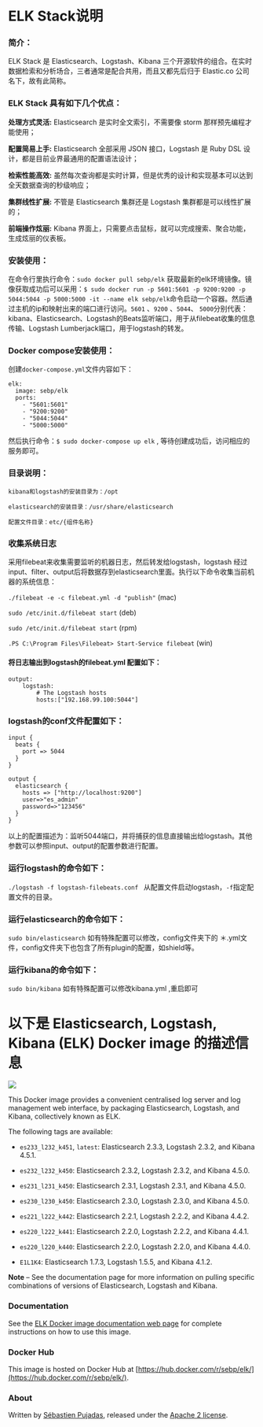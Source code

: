 # ELK Stack说明
### 简介：
ELK Stack 是 Elasticsearch、Logstash、Kibana 三个开源软件的组合。在实时数据检索和分析场合，三者通常是配合共用，而且又都先后归于 Elastic.co 公司名下，故有此简称。
### ELK Stack 具有如下几个优点：
**处理方式灵活:** Elasticsearch 是实时全文索引，不需要像 storm 那样预先编程才能使用；

**配置简易上手:** Elasticsearch 全部采用 JSON 接口，Logstash 是 Ruby DSL 设计，都是目前业界最通用的配置语法设计；


**检索性能高效:** 虽然每次查询都是实时计算，但是优秀的设计和实现基本可以达到全天数据查询的秒级响应；


**集群线性扩展:** 不管是 Elasticsearch 集群还是 Logstash 集群都是可以线性扩展的；


**前端操作炫丽:** Kibana 界面上，只需要点击鼠标，就可以完成搜索、聚合功能，生成炫丽的仪表板。

### 安装使用：

在命令行里执行命令：`sudo docker pull sebp/elk` 获取最新的elk环境镜像。镜像获取成功后可以采用：`$ sudo docker run -p 5601:5601 -p 9200:9200 -p 5044:5044 -p 5000:5000 -it --name elk sebp/elk`命令启动一个容器。然后通过主机的ip和映射出来的端口进行访问。`5601` 、`9200` 、`5044`、 `5000`分别代表：kibana、Elasticsearch、Logstash的Beats监听端口，用于从filebeat收集的信息传输、Logstash Lumberjack端口，用于logstash的转发。

### Docker compose安装使用：
创建`docker-compose.yml`文件内容如下：

	elk:
	  image: sebp/elk
	  ports:
	    - "5601:5601"
	    - "9200:9200"
	    - "5044:5044"
	    - "5000:5000"

然后执行命令：`$ sudo docker-compose up elk` , 等待创建成功后，访问相应的服务即可。

### 目录说明：

`kibana和logstash的安装目录为：/opt`

`elasticsearch的安装目录：/usr/share/elasticsearch`

`配置文件目录：etc/{组件名称}`

### 收集系统日志
采用filebeat来收集需要监听的机器日志，然后转发给logstash，logstash 经过input、filter、output后将数据存到elasticsearch里面。执行以下命令收集当前机器的系统信息：

`./filebeat -e -c filebeat.yml -d "publish"` (mac)

`sudo /etc/init.d/filebeat start` (deb)

`sudo /etc/init.d/filebeat start` (rpm)

`.PS C:\Program Files\Filebeat> Start-Service filebeat` (win)

#### 将日志输出到logstash的filebeat.yml 配置如下：

	output:
 		logstash:
 		 	# The Logstash hosts
 			hosts:["192.168.99.100:5044"]

### logstash的conf文件配置如下：

	input {
	  beats {
	    port => 5044
	  }
	}
	
	output {
	  elasticsearch {
	    hosts => ["http://localhost:9200"]
	    user=>"es_admin"
	    password=>"123456"
	  }
	}

以上的配置描述为：监听5044端口，并将捕获的信息直接输出给logstash。其他参数可以参照input、output的配置参数进行配置。

### 运行logstash的命令如下：
`./logstash -f logstash-filebeats.conf ` 从配置文件启动logstash，`-f`指定配置文件的目录。

### 运行elasticsearch的命令如下：
`sudo bin/elasticsearch` 如有特殊配置可以修改，config文件夹下的 ＊.yml文件，config文件夹下也包含了所有plugin的配置，如shield等。

### 运行kibana的命令如下：
`sudo bin/kibana` 如有特殊配置可以修改kibana.yml ,重启即可

# 以下是 Elasticsearch, Logstash, Kibana (ELK) Docker image 的描述信息

[![](https://badge.imagelayers.io/sebp/elk:latest.svg)](https://imagelayers.io/?images=sebp/elk:latest 'Get your own badge on imagelayers.io')

This Docker image provides a convenient centralised log server and log management web interface, by packaging Elasticsearch, Logstash, and Kibana, collectively known as ELK.

The following tags are available:

- `es233_l232_k451`, `latest`: Elasticsearch 2.3.3, Logstash 2.3.2, and Kibana 4.5.1.

- `es232_l232_k450`: Elasticsearch 2.3.2, Logstash 2.3.2, and Kibana 4.5.0.

- `es231_l231_k450`: Elasticsearch 2.3.1, Logstash 2.3.1, and Kibana 4.5.0.
 
- `es230_l230_k450`: Elasticsearch 2.3.0, Logstash 2.3.0, and Kibana 4.5.0.

- `es221_l222_k442`: Elasticsearch 2.2.1, Logstash 2.2.2, and Kibana 4.4.2.

- `es220_l222_k441`: Elasticsearch 2.2.0, Logstash 2.2.2, and Kibana 4.4.1.

- `es220_l220_k440`: Elasticsearch 2.2.0, Logstash 2.2.0, and Kibana 4.4.0.

- `E1L1K4`: Elasticsearch 1.7.3, Logstash 1.5.5, and Kibana 4.1.2.

**Note** – See the documentation page for more information on pulling specific combinations of versions of Elasticsearch, Logstash and Kibana.

### Documentation

See the [ELK Docker image documentation web page](http://elk-docker.readthedocs.io/) for complete instructions on how to use this image.

### Docker Hub

This image is hosted on Docker Hub at [https://hub.docker.com/r/sebp/elk/](https://hub.docker.com/r/sebp/elk/).

### About

Written by [Sébastien Pujadas](https://pujadas.net), released under the [Apache 2 license](https://www.apache.org/licenses/LICENSE-2.0).

